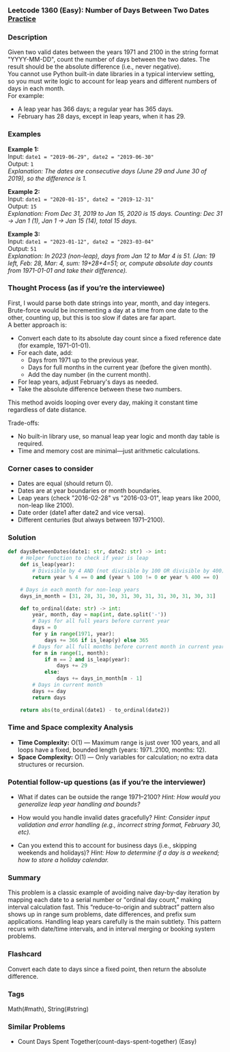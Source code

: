 ### Leetcode 1360 (Easy): Number of Days Between Two Dates [Practice](https://leetcode.com/problems/number-of-days-between-two-dates)

### Description  
Given two valid dates between the years 1971 and 2100 in the string format "YYYY-MM-DD", count the number of days between the two dates. The result should be the absolute difference (i.e., never negative).  
You cannot use Python built-in date libraries in a typical interview setting, so you must write logic to account for leap years and different numbers of days in each month.  
For example:  
- A leap year has 366 days; a regular year has 365 days.  
- February has 28 days, except in leap years, when it has 29.

### Examples  

**Example 1:**  
Input: `date1 = "2019-06-29", date2 = "2019-06-30"`  
Output: `1`  
*Explanation: The dates are consecutive days (June 29 and June 30 of 2019), so the difference is 1.*

**Example 2:**  
Input: `date1 = "2020-01-15", date2 = "2019-12-31"`  
Output: `15`  
*Explanation: From Dec 31, 2019 to Jan 15, 2020 is 15 days. Counting: Dec 31 → Jan 1 (1), Jan 1 → Jan 15 (14), total 15 days.*

**Example 3:**  
Input: `date1 = "2023-01-12", date2 = "2023-03-04"`  
Output: `51`  
*Explanation: In 2023 (non-leap), days from Jan 12 to Mar 4 is 51. (Jan: 19 left, Feb: 28, Mar: 4, sum: 19+28+4=51; or, compute absolute day counts from 1971-01-01 and take their difference).*

### Thought Process (as if you’re the interviewee)  
First, I would parse both date strings into year, month, and day integers.  
Brute-force would be incrementing a day at a time from one date to the other, counting up, but this is too slow if dates are far apart.  
A better approach is:  
- Convert each date to its absolute day count since a fixed reference date (for example, 1971-01-01).
- For each date, add:
  - Days from 1971 up to the previous year.
  - Days for full months in the current year (before the given month).
  - Add the day number (in the current month).
- For leap years, adjust February's days as needed.
- Take the absolute difference between these two numbers.

This method avoids looping over every day, making it constant time regardless of date distance.

Trade-offs:
- No built-in library use, so manual leap year logic and month day table is required.
- Time and memory cost are minimal—just arithmetic calculations.

### Corner cases to consider  
- Dates are equal (should return 0).
- Dates are at year boundaries or month boundaries.
- Leap years (check "2016-02-28" vs "2016-03-01", leap years like 2000, non-leap like 2100).
- Date order (date1 after date2 and vice versa).
- Different centuries (but always between 1971–2100).

### Solution

```python
def daysBetweenDates(date1: str, date2: str) -> int:
    # Helper function to check if year is leap
    def is_leap(year):
        # Divisible by 4 AND (not divisible by 100 OR divisible by 400)
        return year % 4 == 0 and (year % 100 != 0 or year % 400 == 0)

    # Days in each month for non-leap years
    days_in_month = [31, 28, 31, 30, 31, 30, 31, 31, 30, 31, 30, 31]

    def to_ordinal(date: str) -> int:
        year, month, day = map(int, date.split('-'))
        # Days for all full years before current year
        days = 0
        for y in range(1971, year):
            days += 366 if is_leap(y) else 365
        # Days for all full months before current month in current year
        for m in range(1, month):
            if m == 2 and is_leap(year):
                days += 29
            else:
                days += days_in_month[m - 1]
        # Days in current month
        days += day
        return days

    return abs(to_ordinal(date1) - to_ordinal(date2))
```

### Time and Space complexity Analysis  

- **Time Complexity:** O(1) — Maximum range is just over 100 years, and all loops have a fixed, bounded length (years: 1971..2100, months: 12).
- **Space Complexity:** O(1) — Only variables for calculation; no extra data structures or recursion.

### Potential follow-up questions (as if you’re the interviewer)  

- What if dates can be outside the range 1971–2100?
  *Hint: How would you generalize leap year handling and bounds?*

- How would you handle invalid dates gracefully?
  *Hint: Consider input validation and error handling (e.g., incorrect string format, February 30, etc).*

- Can you extend this to account for business days (i.e., skipping weekends and holidays)?
  *Hint: How to determine if a day is a weekend; how to store a holiday calendar.*

### Summary
This problem is a classic example of avoiding naive day-by-day iteration by mapping each date to a serial number or "ordinal day count," making interval calculation fast. This “reduce-to-origin and subtract” pattern also shows up in range sum problems, date differences, and prefix sum applications. Handling leap years carefully is the main subtlety. This pattern recurs with date/time intervals, and in interval merging or booking system problems.


### Flashcard
Convert each date to days since a fixed point, then return the absolute difference.

### Tags
Math(#math), String(#string)

### Similar Problems
- Count Days Spent Together(count-days-spent-together) (Easy)